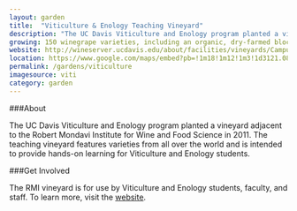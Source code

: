 ```yaml
---
layout: garden
title:  "Viticulture & Enology Teaching Vineyard"
description: "The UC Davis Viticulture and Enology program planted a vineyard adjacent to the Robert Mondavi Institute for Wine and Food Science in 2011."
growing: 150 winegrape varieties, including an organic, dry-farmed block with a 1920s blend of Zinfandel, Mataro, Carignane, Petit Sirah, and Alicante Bouschet
website: http://wineserver.ucdavis.edu/about/facilities/vineyards/Campus%20Vineyards.html
location: https://www.google.com/maps/embed?pb=!1m18!1m12!1m3!1d3121.0864999498694!2d-121.75469868461086!3d38.531774176017485!2m3!1f0!2f0!3f0!3m2!1i1024!2i768!4f13.1!3m3!1m2!1s0x0%3A0x0!2zMzjCsDMxJzU0LjQiTiAxMjHCsDQ1JzA5LjAiVw!5e0!3m2!1sen!2sus!4v1459360403864
permalink: /gardens/viticulture
imagesource: viti
category: garden
---
```


###About

The UC Davis Viticulture and Enology program planted a vineyard adjacent to the Robert Mondavi Institute for Wine and Food Science in 2011. The teaching vineyard features varieties from all over the world and is intended to provide hands-on learning for Viticulture and Enology students.

###Get Involved

The RMI vineyard is for use by Viticulture and Enology students, faculty, and staff. To learn more, visit the [website](http://wineserver.ucdavis.edu/about/facilities/vineyards/Campus%20Vineyards.html).

